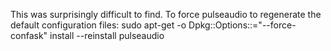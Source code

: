 This was surprisingly difficult to find.
To force pulseaudio to regenerate the default configuration files:
sudo apt-get -o Dpkg::Options::="--force-confask" install --reinstall pulseaudio
